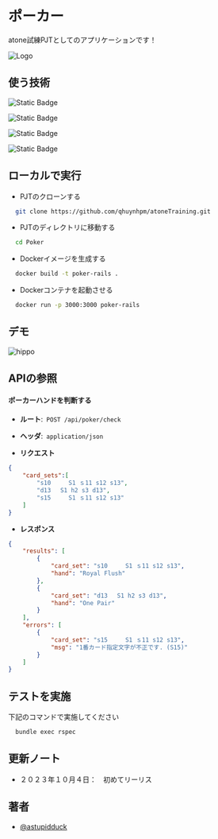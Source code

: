 
# ポーカー
atone試練PJTとしてのアプリケーションです！


![Logo](https://manula.s3.amazonaws.com/user/4893/img/atone-brand-logo-4c-rgb.jpg)


## 使う技術

![Static Badge](https://img.shields.io/badge/3.2.2-Ruby-b50415)

![Static Badge](https://img.shields.io/badge/7.0.8-Rails-b50415)

![Static Badge](https://img.shields.io/badge/3.6.0-Jquery-blue)

![Static Badge](https://img.shields.io/badge/20.10.22-Docker-blue)


## ローカルで実行

- PJTのクローンする

```bash
  git clone https://github.com/qhuynhpm/atoneTraining.git
```

- PJTのディレクトリに移動する

```bash
  cd Poker
```

- Dockerイメージを生成する

```bash
  docker build -t poker-rails .  
```

- Dockerコンテナを起動させる

```bash
  docker run -p 3000:3000 poker-rails
```


## デモ

![hippo](https://t.gyazo.com/teams/netprotections/6a286c96b909a7bfdf8aca8618cdba37.gif)


## APIの参照

#### ポーカーハンドを判断する

- **ルート**:&ensp;```POST /api/poker/check```
- **ヘッダ**:&ensp;```application/json```


-  **リクエスト**

```json
{
    "card_sets":[
        "s10　　　S1 ｓ11 s12 s13",
        "d13　 S1 h2 s3 d13",
        "s15　　　S1 ｓ11 s12 s13"
    ]
}
```

-  **レスポンス**

```json
{
    "results": [
        {
            "card_set": "s10　　　S1 ｓ11 s12 s13",
            "hand": "Royal Flush"
        },
        {
            "card_set": "d13　 S1 h2 s3 d13",
            "hand": "One Pair"
        }
    ],
    "errors": [
        {
            "card_set": "s15　　　S1 ｓ11 s12 s13",
            "msg": "1番カード指定文字が不正です. (S15)"
        }
    ]
}
```




## テストを実施

下記のコマンドで実施してください

```bash
  bundle exec rspec
```


## 更新ノート
 - ２０２３年１０月４日：　初めてリーリス
## 著者

- [@astupidduck](https://github.com/qhuynhpm)

